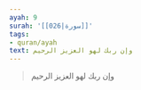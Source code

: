 ```yaml
---
ayah: 9
surah: '[[026|سورة]]'
tags:
- quran/ayah
text: وإن ربك لهو العزيز الرحيم
---
```

> وإن ربك لهو العزيز الرحيم
